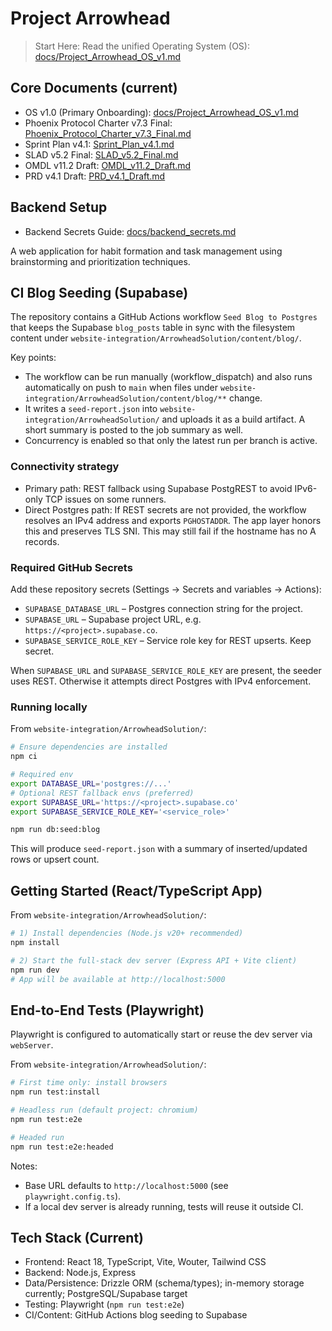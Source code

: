 # Project Arrowhead

> Start Here: Read the unified Operating System (OS): [docs/Project_Arrowhead_OS_v1.md](docs/Project_Arrowhead_OS_v1.md)

## Core Documents (current)

- OS v1.0 (Primary Onboarding): [docs/Project_Arrowhead_OS_v1.md](docs/Project_Arrowhead_OS_v1.md)
- Phoenix Protocol Charter v7.3 Final: [Phoenix_Protocol_Charter_v7.3_Final.md](Phoenix_Protocol_Charter_v7.3_Final.md)
- Sprint Plan v4.1: [Sprint_Plan_v4.1.md](Sprint_Plan_v4.1.md)
- SLAD v5.2 Final: [SLAD_v5.2_Final.md](SLAD_v5.2_Final.md)
- OMDL v11.2 Draft: [OMDL_v11.2_Draft.md](OMDL_v11.2_Draft.md)
- PRD v4.1 Draft: [PRD_v4.1_Draft.md](PRD_v4.1_Draft.md)

## Backend Setup

- Backend Secrets Guide: [docs/backend_secrets.md](docs/backend_secrets.md)

A web application for habit formation and task management using brainstorming and prioritization techniques.

## CI Blog Seeding (Supabase)

The repository contains a GitHub Actions workflow `Seed Blog to Postgres` that keeps the Supabase `blog_posts` table in sync with the filesystem content under `website-integration/ArrowheadSolution/content/blog/`.

Key points:

- The workflow can be run manually (workflow_dispatch) and also runs automatically on push to `main` when files under `website-integration/ArrowheadSolution/content/blog/**` change.
- It writes a `seed-report.json` into `website-integration/ArrowheadSolution/` and uploads it as a build artifact. A short summary is posted to the job summary as well.
- Concurrency is enabled so that only the latest run per branch is active.

### Connectivity strategy

- Primary path: REST fallback using Supabase PostgREST to avoid IPv6-only TCP issues on some runners.
- Direct Postgres path: If REST secrets are not provided, the workflow resolves an IPv4 address and exports `PGHOSTADDR`. The app layer honors this and preserves TLS SNI. This may still fail if the hostname has no A records.

### Required GitHub Secrets

Add these repository secrets (Settings → Secrets and variables → Actions):

- `SUPABASE_DATABASE_URL` – Postgres connection string for the project.
- `SUPABASE_URL` – Supabase project URL, e.g. `https://<project>.supabase.co`.
- `SUPABASE_SERVICE_ROLE_KEY` – Service role key for REST upserts. Keep secret.

When `SUPABASE_URL` and `SUPABASE_SERVICE_ROLE_KEY` are present, the seeder uses REST. Otherwise it attempts direct Postgres with IPv4 enforcement.

### Running locally

From `website-integration/ArrowheadSolution/`:

```bash
# Ensure dependencies are installed
npm ci

# Required env
export DATABASE_URL='postgres://...'
# Optional REST fallback envs (preferred)
export SUPABASE_URL='https://<project>.supabase.co'
export SUPABASE_SERVICE_ROLE_KEY='<service_role>'

npm run db:seed:blog
```

This will produce `seed-report.json` with a summary of inserted/updated rows or upsert count.

## Getting Started (React/TypeScript App)

From `website-integration/ArrowheadSolution/`:

```bash
# 1) Install dependencies (Node.js v20+ recommended)
npm install

# 2) Start the full-stack dev server (Express API + Vite client)
npm run dev
# App will be available at http://localhost:5000
```

## End-to-End Tests (Playwright)

Playwright is configured to automatically start or reuse the dev server via `webServer`.

From `website-integration/ArrowheadSolution/`:

```bash
# First time only: install browsers
npm run test:install

# Headless run (default project: chromium)
npm run test:e2e

# Headed run
npm run test:e2e:headed
```

Notes:
- Base URL defaults to `http://localhost:5000` (see `playwright.config.ts`).
- If a local dev server is already running, tests will reuse it outside CI.

## Tech Stack (Current)

- Frontend: React 18, TypeScript, Vite, Wouter, Tailwind CSS
- Backend: Node.js, Express
- Data/Persistence: Drizzle ORM (schema/types); in-memory storage currently; PostgreSQL/Supabase target
- Testing: Playwright (`npm run test:e2e`)
- CI/Content: GitHub Actions blog seeding to Supabase
